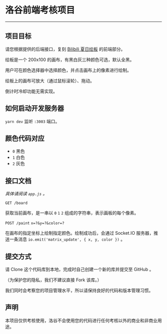 # 洛谷前端考核项目

------------------
## 项目目标

请您根据提供的后端接口，复刻 [Bilibili 夏日绘板](https://live.bilibili.com/pages/1702/pixel-drawing) 的前端部分。

绘板是一个 200x100 的画布，有黑白灰三种颜色可选，默认全黑。

用户可在颜色选择器中选择颜色，并点击画布上的像素进行绘制。

绘板上的画布可放大（通过鼠标滚轮）、拖动。

倒计时冷却功能无需实现。

## 如何启动开发服务器

`yarn dev` 监听 `:3003` 端口。

## 颜色代码对应

- `0` 黑色
- `1` 白色
- `2` 灰色

## 接口文档

_具体请阅读 `app.js` 。_

`GET /board`

获取当前画布，是一串以 `0` `1` `2` 组成的字符串，表示画板的每个像素。

`POST /paint` `x=?&y=?&color=?`

在画布的指定坐标上绘制指定颜色。绘制成功后，会通过 Socket.IO 服务器，推送一条消息 `io.emit('matrix_update', { x, y, color })` 。

## 提交方式

请 Clone 这个代码库到本地，完成时自己创建一个新的库并提交至 GitHub 。

（为保护您的隐私，我们不建议直接 Fork 该库。）

我们同时会考察您的项目管理水平，所以请保持良好的代码和版本管理习惯。

## 声明

本项目仅供考核使用，洛谷不会使用您的代码进行任何考核以外的商业和非商业用途。
